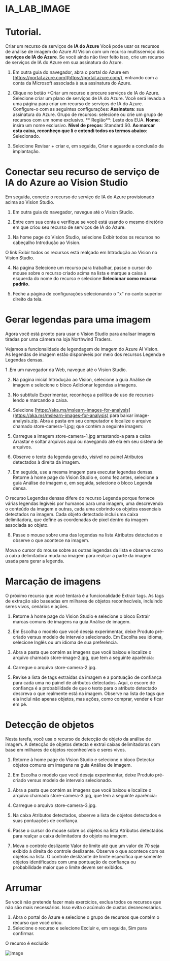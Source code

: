 # IA_LAB_IMAGE
# Tutorial.

Criar um recurso de serviços de **IA do Azure** Você pode usar os recursos de análise de imagem do Azure AI Vision com um recurso multisserviço dos **serviços de IA do Azure**. Se você ainda não tiver feito isso, crie um recurso de serviços de IA do Azure em sua assinatura do Azure.

1. Em outra guia do navegador, abra o portal do Azure em  [https://portal.azure.com](https://portal.azure.com/), entrando com a conta da Microsoft associada à sua assinatura do Azure.

2. Clique no botão +Criar um recurso e procure serviços de IA do Azure. Selecione criar um plano de serviços de IA do Azure. Você será levado a uma página para criar um recurso de serviços de IA do Azure. Configure-o com as seguintes configurações: 
   **Assinatura**: sua assinatura do Azure. Grupo de recursos: selecione ou crie um grupo de recursos com um nome exclusivo. 
  ** Região**: Leste dos EUA. 
   **Nome**: insira um nome exclusivo. 
   **Nível de preços**: Standard S0.
   **Ao marcar esta caixa, reconheço que li e entendi todos os termos abaixo**: Selecionado. 

3. Selecione Revisar + criar e, em seguida, Criar e aguarde a conclusão da implantação.


# Conectar seu recurso de serviço de IA do Azure ao Vision Studio 
Em seguida, conecte o recurso de serviço de IA do Azure provisionado acima ao Vision Studio.

1. Em outra guia do navegador, navegue até o Vision Studio.

2. Entre com sua conta e verifique se você está usando o mesmo diretório em que criou seu recurso de serviços de IA do Azure.

3. Na home page do Vision Studio, selecione Exibir todos os recursos no cabeçalho Introdução ao Vision.

O link Exibir todos os recursos está realçado em Introdução ao Vision no Vision Studio.

4. Na página Selecione um recurso para trabalhar, passe o cursor do mouse sobre o recurso criado acima na lista e marque a caixa à esquerda do nome do recurso e selecione **Selecionar como recurso padrão.**

5. Feche a página de configurações selecionando o "x" no canto superior direito da tela.

# Gerar legendas para uma imagem 
Agora você está pronto para usar o Vision Studio para analisar imagens tiradas por uma câmera na loja Northwind Traders.

Vejamos a funcionalidade de legendagem de imagem do Azure AI Vision. As legendas de imagem estão disponíveis por meio dos recursos Legenda e Legendas densas.

1 .Em um navegador da Web, navegue até o Vision Studio.

2. Na página inicial Introdução ao Vision, selecione a guia Análise de imagem e selecione o bloco Adicionar legendas a imagens.

3. No subtítulo Experimentar, reconheça a política de uso de recursos lendo e marcando a caixa.

4. Selecione  [https://aka.ms/mslearn-images-for-analysis](https://aka.ms/mslearn-images-for-analysis)  para baixar image-analysis.zip. Abra a pasta em seu computador e localize o arquivo chamado store-camera-1.jpg; que contém a seguinte imagem:

5. Carregue a imagem store-camera-1.jpg arrastando-a para a caixa Arrastar e soltar arquivos aqui ou navegando até ela em seu sistema de arquivos.

6. Observe o texto da legenda gerado, visível no painel Atributos detectados à direita da imagem.

7. Em seguida, use a mesma imagem para executar legendas densas. Retorne à home page do Vision Studio e, como fez antes, selecione a guia Análise de imagem e, em seguida, selecione o bloco Legenda densa.

O recurso Legendas densas difere do recurso Legenda porque fornece várias legendas legíveis por humanos para uma imagem, uma descrevendo o conteúdo da imagem e outras, cada uma cobrindo os objetos essenciais detectados na imagem. Cada objeto detectado inclui uma caixa delimitadora, que define as coordenadas de pixel dentro da imagem associada ao objeto.

 8. Passe o mouse sobre uma das legendas na lista Atributos detectados e observe o que acontece na imagem.

Mova o cursor do mouse sobre as outras legendas da lista e observe como a caixa delimitadora muda na imagem para realçar a parte da imagem usada para gerar a legenda.

# Marcação de imagens 

O próximo recurso que você tentará é a funcionalidade Extrair tags. As tags de extração são baseadas em milhares de objetos reconhecíveis, incluindo seres vivos, cenários e ações.

1. Retorne à home page do Vision Studio e selecione o bloco Extrair marcas comuns de imagens na guia Análise de imagem.

2.  Em Escolha o modelo que você deseja experimentar, deixe Produto pré-criado versus modelo de intervalo selecionado. Em Escolha seu idioma, selecione Inglês ou um idioma de sua preferência.

3. Abra a pasta que contém as imagens que você baixou e localize o arquivo chamado store-image-2.jpg, que tem a seguinte aparência:

4. Carregue o arquivo store-camera-2.jpg.

5. Revise a lista de tags extraídas da imagem e a pontuação de confiança para cada uma no painel de atributos detectados. Aqui, o escore de confiança é a probabilidade de que o texto para o atributo detectado descreva o que realmente está na imagem. Observe na lista de tags que ela inclui não apenas objetos, mas ações, como comprar, vender e ficar em pé.

# Detecção de objetos 
Nesta tarefa, você usa o recurso de detecção de objeto da análise de imagem. A detecção de objetos detecta e extrai caixas delimitadoras com base em milhares de objetos reconhecíveis e seres vivos.

1. Retorne à home page do Vision Studio e selecione o bloco Detectar objetos comuns em imagens na guia Análise de imagem.

2. Em Escolha o modelo que você deseja experimentar, deixe Produto pré-criado versus modelo de intervalo selecionado.

3. Abra a pasta que contém as imagens que você baixou e localize o arquivo chamado store-camera-3.jpg, que tem a seguinte aparência:

4. Carregue o arquivo store-camera-3.jpg.

5. Na caixa Atributos detectados, observe a lista de objetos detectados e suas pontuações de confiança.

6. Passe o cursor do mouse sobre os objetos na lista Atributos detectados para realçar a caixa delimitadora do objeto na imagem.

7. Mova o controle deslizante Valor de limite até que um valor de 70 seja exibido à direita do controle deslizante. Observe o que acontece com os objetos na lista. O controle deslizante de limite especifica que somente objetos identificados com uma pontuação de confiança ou probabilidade maior que o limite devem ser exibidos.

# Arrumar
 Se você não pretende fazer mais exercícios, exclua todos os recursos que não são mais necessários. Isso evita o acúmulo de custos desnecessários.

1. Abra o portal do Azure e selecione o grupo de recursos que contém o recurso que você criou. 
2. Selecione o recurso e selecione Excluir e, em seguida, Sim para confirmar. 

O recurso é excluído

![image](https://github.com/DudaSeverino/IA_LAB_IMAGE/assets/125839474/598ff1aa-9462-4577-b2a3-7ef99b452a99)

